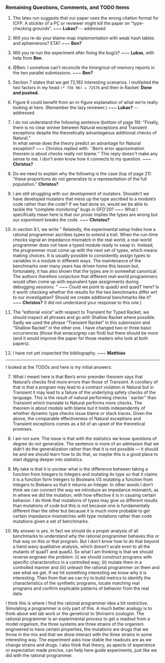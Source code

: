 
### Remaining Questions, Comments, and TODO Items

1. The latex run suggests that our paper uses the wrong citation format for
ICFP. A stickler of a PC or reviewer might kill the paper on “type-checking
grounds”. ~~~ **Lukas?** -- addressed

2. Will you re-do your blame-map implementation with weak hash tables and
ephemerons? ETA? ~~~ **Ben?**

3. Will you re-run the experiment after fixing the bug/s? ~~~ **Lukas**, with
help from **Ben**.

4. @Ben: I somehow can’t reconcile the timing/out-of-memory reports in the two
parallel submissions. ~~~ **Ben?**

5. Section 7 states that we get 72,192 interesting scenarios. I multiplied the
two factors in my head `(* 756 96) = 72576` and then in Racket: **Done and pushed.**



6. Figure 6 could benefit from an in-figure explanation of what we’re really
looking at here. (Remember the lazy reviewer.) ~~~ **Lukas?** -- addressed

7. I do not understand the following sentence (bottom of page 19): "Finally, there is no clear winner between Natural exceptions and Transient
exceptions despite the theoretically advantageous additional checks of Natural.”  
In what sense does the theory predict an advantage for Natural exception? ~~~ Christos replied with: ``Ben’s error approximation theorem is about checks
really not blame.'' This reply doesn't make any sense to me. I don't even know
how it connects to my question. ~~~ **Christos?**

8. Do we need to explain why the following is the case (top of page 21): "these proportions do not generalize to a representation of the full population.” **Christos?**

9. I am still struggling with our development of mutators. Shouldn’t
we have developed mutators that mess up the type ascribed to a module’s code
rather than the code? If we had done so, would we be able to tackle the
“complete monitoring” bugs in GFD’20? ~~~ What I specifically mean here is that _our prose_ implies the types are wrong
but _our experiment_ breaks the code. ~~~ **Christos?**

10. In section 9.1, we write "
Relatedly, the experimental setup hides how a rational programmer ascribes types
to extend a trail. When the run-time checks signal an impedance mismatch in the
real world, a real-world programmer does not have a typed module ready to swap
in. Instead, the programmer must come up with the next set of types, which means
making choices. It is usually possible to consistently assign types to variables
in a module in different ways. The maintenance of the benchmarks over many years
has driven home this lesson but, fortunately, it has also shown that the types
are in somewhat canonical.  The authors therefore conjecture that different
real-world programmers would often come up with equivalent type assignments
during debugging sessions. " ~~~ Could we point to quadU and quadT here? Is it worth checking whether the results
for the two benchmarks differ wrt to our investigation? Should we create
additional benchmarks like it? ~~~ **Christos?** (I did not understand your response to this one.) 

11.  The “editorial voice” with respect to Transient for Typed Racket, we should
inspect all phrases and go with Shallow Racket where possible. Sadly we used the
phrase “Transient Racket” in this submission and “Shallow Racket” in the other
one. I have changed two or three basic occurrences (those that emacs/grep can
find) but there should be more (and it would improve the paper for those readers
who look at both papers).  


12. I have not yet inspected the bibliography. ~~~ **Matthias**

-----------------------------------------------------------------------------

I looked at the TODOs and here is my initial answers: 

7. What I meant here is that Ben’s error preorder theorem says that Natural’s checks find more errors than those of Transient. A corollary of that is that a program may lead to a contract violation in Natural but in Transient it may lead to a failure of the underlying safety checks of the language. This is the result of natural performing checks ``earlier’’ than Transient which translate to  Natural performs more checks. The theorem is about models with blame but it holds independently of whether dynamic type checks issue blame or stack traces. Given the above, the comparable effectiveness of Natural exceptions and Transient exceptions comes as a bit of an upset of the theoretical promises. 

8. I am not sure. The issue is that with the statistics we know questions of degree do not generalize. The sentence is more of an admission that we didn’t do the generalization rather than that it is not possible — it should be and we should learn how to do that, so maybe this is a good place to start digging deeper into statistics.

9. My take is that it is unclear what is the difference between taking a function from Integers to Integers and mutating its type so that it claims it is a function form Integers to Booleans VS mutating a function from Integers to Boleans so that it returns an Integer. In other words I don’t think we can connect the way we introduce an impedance mismatch, as in where we did the mutation, with how effective it is in causing certain behavior. I do think that mutations of types may give us different results than mutations of code but this is not because one is fundamentally different than the other but because it is much more probable to get certain impedance mismatches with type mutations rather than code mutations given a set of benchmarks. 


10. My answer is yes. In fact we should do a proper analysis of all benchmarks to understand why the rational programmer behaves this or that way on this or that program. But I don’t know how to do that beyond a hand wavy qualitative analysis, which doesn’t scale even to all the mutants of quadT and quadU. So what I am thinking is that we should reverse engineer the problem: (i) we should construct programs with specific charactersitics in a controlled way; (ii) mutate them in a controlled manner and (iii) unleash the rational programmer on them and see what we get. If we hit something interesting we know why it is interesting. Then from that we can try to build metrics to identify the characteristics of the synthetic programs, locate matching real programs and confirm explicable patterns of behavior from the real data. 

I think this is where I find the rational programmer idea a bit restrictive. Simulating a programmer is only part of this. A much better analogy is to think about wet lab work or the geneticist to Shriram’s zoologist. The rational programmer is an experimental process to get a readout from a model organism, the three systems are three strains of the organism engineered to have certain properties, the mutations are drugs that we throw in the mix and that we show interact with the three strains in some interesting way. The experiment asks how stable the readouts are as we change strains and drugs. I also think that theory, as apects of experience or expectation made precise, can help here guide experiments, just like we did with the rational programmer.
